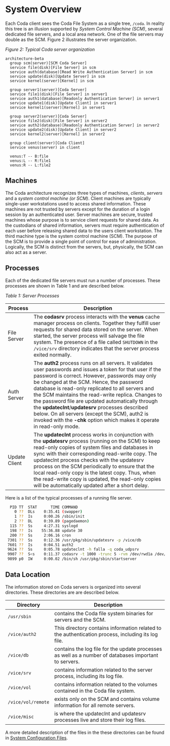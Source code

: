 # System Overview

Each Coda client sees the Coda File System as a single tree, `/coda`.  In
reality this tree is an illusion supported by _System Control Machine (SCM)_,
several dedicated file servers, and a local area network.  One of the file
servers may double as the SCM.  Figure 2 illustrates the server organization.

_Figure 2: Typical Coda server organization_

``` mermaid
architecture-beta
  group scm(server)[SCM Coda Server]
  service file(disk)[File Server] in scm
  service auth(database)[Read Write Authentication Server] in scm
  service update(disk)[Update Server] in scm
  service kernel(server)[Kernel] in scm

  group server1(server)[Coda Server]
  service file1(disk)[File Server] in server1
  service auth1(database)[Readonly Authentication Server] in server1
  service update1(disk)[Update Client] in server1
  service kernel1(server)[Kernel] in server1

  group server2(server)[Coda Server]
  service file2(disk)[File Server] in server2
  service auth2(database)[Readonly Authentication Server] in server2
  service update2(disk)[Update Client] in server2
  service kernel2(server)[Kernel] in server2

  group client(server)[Coda Client]
  service venus(server) in client

  venus:T -- B:file
  venus:L -- R:file1
  venus:R -- L:file2
```

## Machines

The Coda architecture recognizes three types of machines, _clients_, _servers_
and a _system control machine (or SCM)_. Client machines are typically
single-user workstations used to access shared information.  These machines are
not trusted by servers except for the duration of a login session by an
authenticated user. Server machines are secure, trusted machines whose purpose
is to service client requests for shared data.  As the custodians of shared
information, servers must require authentication of each user before releasing
shared data to the users client workstation.  The third machine type is the
system control machine (SCM).  The purpose of the SCM is to provide a single
point of control for ease of administration.  Logically, the SCM is distinct
from the servers, but, physically, the SCM can also act as a server.

## Processes

Each of the dedicated file servers must run a number of processes. These
processes are shown in Table 1 and are described below.

_Table 1: Server Processes_

| Process | Description |
| ------- | ----------- |
| File Server | The **codasrv** process interacts with the **venus** cache manager process on clients.  Together they fulfill user requests for shared data stored on the server.   When started, the server process will salvage the file system.   The presence of a file called `SHUTDOWN` in the `/vice/srv` directory indicates that the server process exited normally. |
| Auth Server | The **auth2** process runs on all servers.  It validates user passwords and issues a token for that user if the password is correct.   However, passwords may only be changed at the SCM.  Hence,  the password database is read-only replicated to all servers and the SCM maintains the read-write replica.  Changes to the password file are updated automatically through the **updateclnt**/**updatesrv** processes described below.  On all servers (except the SCM), auth2 is invoked with the **-chk** option which makes it operate in read-only mode. |
| Update Client | The **updateclnt** process works in conjunction with the **updatesrv** process (running on the SCM) to keep read-only copies of system files and databases in sync with their corresponding read-write copy.  The updateclnt process checks with the updatesrv process on the SCM periodically to ensure that the local read-only copy is the latest copy.  Thus, when the read-write copy is updated, the read-only copies will be automatically updated after a short delay. |

Here is a list of the typical processes of a running file server.

``` sh
  PID TT  STAT      TIME COMMAND
    0 ??  DLs    0:35.41 (swapper)
    1 ??  Is     0:00.26 /sbin/init
    2 ??  DL     0:39.89 (pagedaemon)
  115 ??  Ss     4:27.31 syslogd
  198 ??  Is    55:36.88 update 30
  200 ??  Ss     2:06.16 cron
 7301 ??  Ss     0:12.36 /usr/pkg/sbin/updatesrv -p /vice/db
 7601 ??  Is     0:04.51 auth2
 9624 ??  Ss     0:05.78 updateclnt -h falla -q coda_udpsrv
 9907 ??  S<s    0:11.37 codasrv -t 1000 -trunc 5 -rvm /dev/rwd1a /dev/rwd0g 94
 9899 p0  IW     0:00.02 /bin/sh /usr/pkg/sbin/startserver
```

## Data Location

The information stored on Coda servers is organized into several directories.
These directories are are described below.

| Directory | Description |
| --------- | ----------- |
| `/usr/sbin` | contains the Coda file system binaries for servers and the SCM. |
| `/vice/auth2` | This directory contains information related to the authentication process, including its log file. |
| `/vice/db` | contains the log file for the update processes as well as a number of databases important to servers. |
| `/vice/srv` | contains information related to the server process, including its log file. |
| `/vice/vol` | contains information related to the volumes contained in the Coda file system. |
| `/vice/vol/remote` | exists only on the SCM and contains volume information for all remote servers. |
| `/vice/misc` | is where the updateclnt and updatesrv processes live and store their log files. |

A more detailed description of the files in the these directories can be found in
[System Configuration Files](file_list.md).
